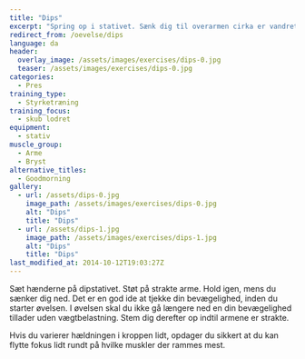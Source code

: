 ```yaml
---
title: "Dips"
excerpt: "Spring op i stativet. Sænk dig til overarmen cirka er vandret og pres dig op igen."
redirect_from: /oevelse/dips
language: da
header:
  overlay_image: /assets/images/exercises/dips-0.jpg
  teaser: /assets/images/exercises/dips-0.jpg
categories:
  - Pres
training_type: 
  - Styrketræning
training_focus: 
  - skub lodret
equipment:
  - stativ
muscle_group:
  - Arme
  - Bryst
alternative_titles:
  - Goodmorning
gallery:
  - url: /assets/dips-0.jpg
    image_path: /assets/images/exercises/dips-0.jpg
    alt: "Dips"
    title: "Dips"
  - url: /assets/dips-1.jpg
    image_path: /assets/images/exercises/dips-1.jpg
    alt: "Dips"
    title: "Dips"
last_modified_at: 2014-10-12T19:03:27Z
---
```


Sæt hænderne på dipstativet. Støt på strakte arme. Hold igen, mens du sænker dig ned. Det er en god ide at tjekke din bevægelighed, inden du starter øvelsen. I øvelsen skal du ikke gå længere ned en din bevægelighed tillader uden vægtbelastning. Stem dig derefter op indtil armene er strakte.

Hvis du varierer hældningen i kroppen lidt, opdager du sikkert at du kan flytte fokus lidt rundt på hvilke muskler der rammes mest.
